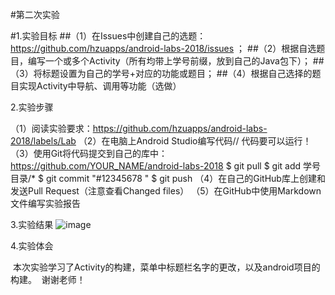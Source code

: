 #第二次实验

#1.实验目标
##（1）在Issues中创建自己的选题：https://github.com/hzuapps/android-labs-2018/issues ； 
##（2）根据自选题目，编写一个或多个Activity（所有均带上学号前缀，放到自己的Java包下）； 
##（3）将标题设置为自己的学号+对应的功能或题目； 
##（4）根据自己选择的题目实现Activity中导航、调用等功能（选做）

2.实验步骤

（1）阅读实验要求：https://github.com/hzuapps/android-labs-2018/labels/Lab 
（2）在电脑上Android Studio编写代码// 代码要可以运行！ 
（3）使用Git将代码提交到自己的库中：https://github.com/YOUR_NAME/android-labs-2018 $ git pull $ git add 学号目录/* $ git commit "#12345678 " $ git push 
（4）在自己的GitHub库上创建和发送Pull Request（注意查看Changed files）
（5）在GitHub中使用Markdown文件编写实验报告
 
 3.实验结果
![image](https://raw.githubusercontent.com/GeekLee1998/android-labs-2018/master/soft1612070501311/lab2.png)	
 
 4.实验体会
  
  本次实验学习了Activity的构建，菜单中标题栏名字的更改，以及android项目的构建。
  谢谢老师！
